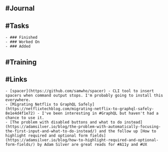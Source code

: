 ## #Journal
## #Tasks
	- ### Finished
	- ### Worked On
	- ### Added
## #Training
## #Links
	- [spacer](https://github.com/samwho/spacer) - CLI tool to insert spacers when command output stops. I'm probably going to install this everywhere.
	- [Migrating Netflix to GraphQL Safely](https://netflixtechblog.com/migrating-netflix-to-graphql-safely-8e1e4d4f1e72) - I've been interesting in #GraphQL but haven't had a chance to use it.
	- [The problem with disabled buttons and what to do instead](https://adamsilver.io/blog/the-problem-with-automatically-focusing-the-first-input-and-what-to-do-instead/) and the follow up [How to highlight required and optional form fields](https://adamsilver.io/blog/how-to-highlight-required-and-optional-form-fields/) by Adam Silver are great reads for #A11y and #UX